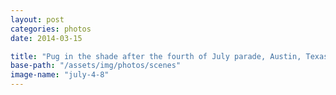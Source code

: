 ```yaml
---
layout: post
categories: photos
date: 2014-03-15

title: "Pug in the shade after the fourth of July parade, Austin, Texas"
base-path: "/assets/img/photos/scenes"
image-name: "july-4-8"
---
```

